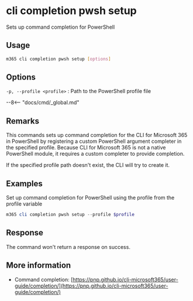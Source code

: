 # cli completion pwsh setup

Sets up command completion for PowerShell

## Usage

```sh
m365 cli completion pwsh setup [options]
```

## Options

`-p, --profile <profile>`
: Path to the PowerShell profile file

--8<-- "docs/cmd/_global.md"

## Remarks

This commands sets up command completion for the CLI for Microsoft 365 in PowerShell by registering a custom PowerShell argument completer in the specified profile. Because CLI for Microsoft 365 is not a native PowerShell module, it requires a custom completer to provide completion.

If the specified profile path doesn't exist, the CLI will try to create it.

## Examples

Set up command completion for PowerShell using the profile from the profile variable

```powershell
m365 cli completion pwsh setup --profile $profile
```

## Response

The command won't return a response on success.

## More information

- Command completion: [https://pnp.github.io/cli-microsoft365/user-guide/completion/](https://pnp.github.io/cli-microsoft365/user-guide/completion/)
